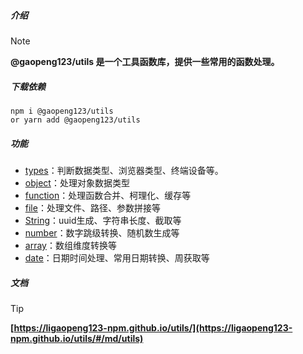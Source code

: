 ##### 介绍

> [!NOTE]
> **@gaopeng123/utils 是一个工具函数库，提供一些常用的函数处理。**
> 

##### 下载依赖

```shell
npm i @gaopeng123/utils
or yarn add @gaopeng123/utils
```

##### 功能

* [types](../src/types/README.md)：判断数据类型、浏览器类型、终端设备等。
* [object](../src/object/README.md)：处理对象数据类型
* [function](../src/function/README.md)：处理函数合并、柯理化、缓存等
* [file](../src/file/README.md)：处理文件、路径、参数拼接等
* [String](../src/string/README.md)：uuid生成、字符串长度、截取等
* [number](../src/number/README.md)：数字跳级转换、随机数生成等
* [array](../src/array/README.md)：数组维度转换等
* [date](../src/date/README.md)：日期时间处理、常用日期转换、周获取等

##### 文档

> [!TIP]
> **[https://ligaopeng123-npm.github.io/utils/](https://ligaopeng123-npm.github.io/utils/#/md/utils)**
> 

